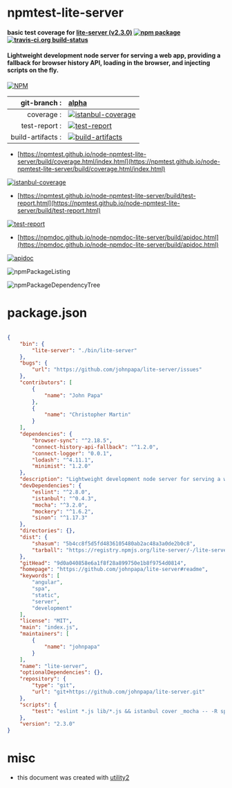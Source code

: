 # npmtest-lite-server

#### basic test coverage for  [lite-server (v2.3.0)](https://github.com/johnpapa/lite-server#readme)  [![npm package](https://img.shields.io/npm/v/npmtest-lite-server.svg?style=flat-square)](https://www.npmjs.org/package/npmtest-lite-server) [![travis-ci.org build-status](https://api.travis-ci.org/npmtest/node-npmtest-lite-server.svg)](https://travis-ci.org/npmtest/node-npmtest-lite-server)

#### Lightweight development node server for serving a web app, providing a fallback for browser history API, loading in the browser, and injecting scripts on the fly.

[![NPM](https://nodei.co/npm/lite-server.png?downloads=true&downloadRank=true&stars=true)](https://www.npmjs.com/package/lite-server)

| git-branch : | [alpha](https://github.com/npmtest/node-npmtest-lite-server/tree/alpha)|
|--:|:--|
| coverage : | [![istanbul-coverage](https://npmtest.github.io/node-npmtest-lite-server/build/coverage.badge.svg)](https://npmtest.github.io/node-npmtest-lite-server/build/coverage.html/index.html)|
| test-report : | [![test-report](https://npmtest.github.io/node-npmtest-lite-server/build/test-report.badge.svg)](https://npmtest.github.io/node-npmtest-lite-server/build/test-report.html)|
| build-artifacts : | [![build-artifacts](https://npmtest.github.io/node-npmtest-lite-server/glyphicons_144_folder_open.png)](https://github.com/npmtest/node-npmtest-lite-server/tree/gh-pages/build)|

- [https://npmtest.github.io/node-npmtest-lite-server/build/coverage.html/index.html](https://npmtest.github.io/node-npmtest-lite-server/build/coverage.html/index.html)

[![istanbul-coverage](https://npmtest.github.io/node-npmtest-lite-server/build/screenCapture.buildCi.browser.%252Ftmp%252Fbuild%252Fcoverage.lib.html.png)](https://npmtest.github.io/node-npmtest-lite-server/build/coverage.html/index.html)

- [https://npmtest.github.io/node-npmtest-lite-server/build/test-report.html](https://npmtest.github.io/node-npmtest-lite-server/build/test-report.html)

[![test-report](https://npmtest.github.io/node-npmtest-lite-server/build/screenCapture.buildCi.browser.%252Ftmp%252Fbuild%252Ftest-report.html.png)](https://npmtest.github.io/node-npmtest-lite-server/build/test-report.html)

- [https://npmdoc.github.io/node-npmdoc-lite-server/build/apidoc.html](https://npmdoc.github.io/node-npmdoc-lite-server/build/apidoc.html)

[![apidoc](https://npmdoc.github.io/node-npmdoc-lite-server/build/screenCapture.buildCi.browser.%252Ftmp%252Fbuild%252Fapidoc.html.png)](https://npmdoc.github.io/node-npmdoc-lite-server/build/apidoc.html)

![npmPackageListing](https://npmtest.github.io/node-npmtest-lite-server/build/screenCapture.npmPackageListing.svg)

![npmPackageDependencyTree](https://npmtest.github.io/node-npmtest-lite-server/build/screenCapture.npmPackageDependencyTree.svg)



# package.json

```json

{
    "bin": {
        "lite-server": "./bin/lite-server"
    },
    "bugs": {
        "url": "https://github.com/johnpapa/lite-server/issues"
    },
    "contributors": [
        {
            "name": "John Papa"
        },
        {
            "name": "Christopher Martin"
        }
    ],
    "dependencies": {
        "browser-sync": "^2.18.5",
        "connect-history-api-fallback": "^1.2.0",
        "connect-logger": "0.0.1",
        "lodash": "^4.11.1",
        "minimist": "1.2.0"
    },
    "description": "Lightweight development node server for serving a web app, providing a fallback for browser history API, loading in the browser, and injecting scripts on the fly.",
    "devDependencies": {
        "eslint": "^2.8.0",
        "istanbul": "^0.4.3",
        "mocha": "^3.2.0",
        "mockery": "^1.6.2",
        "sinon": "^1.17.3"
    },
    "directories": {},
    "dist": {
        "shasum": "5b4cc8f5d5fd4836105480ab2ac48a3a0de2b0c8",
        "tarball": "https://registry.npmjs.org/lite-server/-/lite-server-2.3.0.tgz"
    },
    "gitHead": "9d0a040858e6a1f8f28a899750e1b8f9754d0814",
    "homepage": "https://github.com/johnpapa/lite-server#readme",
    "keywords": [
        "angular",
        "spa",
        "static",
        "server",
        "development"
    ],
    "license": "MIT",
    "main": "index.js",
    "maintainers": [
        {
            "name": "johnpapa"
        }
    ],
    "name": "lite-server",
    "optionalDependencies": {},
    "repository": {
        "type": "git",
        "url": "git+https://github.com/johnpapa/lite-server.git"
    },
    "scripts": {
        "test": "eslint *.js lib/*.js && istanbul cover _mocha -- -R spec"
    },
    "version": "2.3.0"
}
```



# misc
- this document was created with [utility2](https://github.com/kaizhu256/node-utility2)
